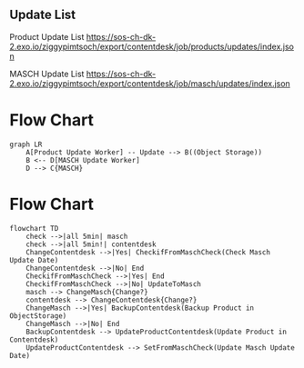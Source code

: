 


## Update List

Product Update List
https://sos-ch-dk-2.exo.io/ziggypimtsoch/export/contentdesk/job/products/updates/index.json

MASCH Update List
https://sos-ch-dk-2.exo.io/ziggypimtsoch/export/contentdesk/job/masch/updates/index.json


# Flow Chart

```mermaid
graph LR
    A[Product Update Worker] -- Update --> B((Object Storage))
    B <-- D[MASCH Update Worker]
    D --> C{MASCH}
```

# Flow Chart

```mermaid
flowchart TD
    check -->|all 5min| masch
    check -->|all 5min!| contentdesk
    ChangeContentdesk -->|Yes| CheckifFromMaschCheck(Check Masch Update Date)
    ChangeContentdesk -->|No| End
    CheckifFromMaschCheck -->|Yes| End
    CheckifFromMaschCheck -->|No| UpdateToMasch
    masch --> ChangeMasch{Change?}
    contentdesk --> ChangeContentdesk{Change?}
    ChangeMasch -->|Yes| BackupContentdesk(Backup Product in ObjectStorage)
    ChangeMasch -->|No| End
    BackupContentdesk --> UpdateProductContentdesk(Update Product in Contentdesk)
    UpdateProductContentdesk --> SetFromMaschCheck(Update Masch Update Date)
```